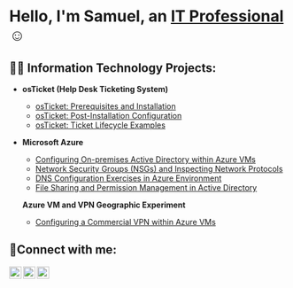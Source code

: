 <h1>Hello, I'm Samuel, an <a href="https://linkedin.com/in/Josh">IT Professional</a>☺</h1>

<h2>👨‍💻 Information Technology Projects:</h2>

- <b>osTicket (Help Desk Ticketing System)</b>
  - [osTicket: Prerequisites and Installation](https://github.com/samueldanquah/osticket-prereqs)
  - [osTicket: Post-Installation Configuration](https://github.com/samueldanquah/post-install-config)
  - [osTicket: Ticket Lifecycle Examples](https://github.com/samueldanquah/ticket-lifecycle)
- <b>Microsoft Azure</b>
  - [Configuring On-premises Active Directory within Azure VMs](https://github.com/samueldanquah/configure-ad)
  - [Network Security Groups (NSGs) and Inspecting Network Protocols](https://github.com/samueldanquah/azure-network-protocols)
  - [DNS Configuration Exercises in Azure Environment](https://github.com/samueldanquah/dns-configuration)
  - [File Sharing and Permission Management in Active Directory](https://github.com/samueldanquah/file-sharing-and-permission-management)
 
  <b>Azure VM and VPN Geographic Experiment</b>
  - [Configuring a Commercial VPN within Azure VMs](https://github.com/samueldanquah/vpn-configuration)
  

<h2>🤳Connect with me:</h2>

[<img align="left" alt="Josh | Twitter" width="22px" src="https://cdn.jsdelivr.net/npm/simple-icons@v3/icons/twitter.svg" />][twitter]
[<img align="left" alt="Josh | LinkedIn" width="22px" src="https://cdn.jsdelivr.net/npm/simple-icons@v3/icons/linkedin.svg" />][linkedin]
[<img align="left" alt="Josh | Instagram" width="22px" src="https://cdn.jsdelivr.net/npm/simple-icons@v3/icons/instagram.svg" />][instagram]

[twitter]: https://twitter.com/Josh
[instagram]: https://www.instagram.com/Josh
[linkedin]: https://linkedin.com/in/Josh
